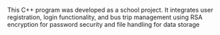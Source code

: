 This C++ program was developed as a school project. It integrates user registration, login 
functionality, and bus trip management using RSA encryption for password security and file 
handling for data storage
